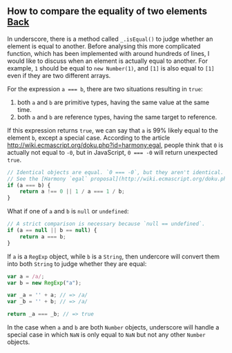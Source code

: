## How to compare the equality of two elements [Back](./../underscore.md)

In underscore, there is a method called `_.isEqual()` to judge whether an element is equal to another. Before analysing this more complicated function, which has been implemented with around hundreds of lines, I would like to discuss when an element is actually equal to another. For example, `1` should be equal to `new Number(1)`, and `[1]` is also equal to `[1]` even if they are two different arrays.

For the expression `a === b`, there are two situations resulting in `true`:

1. both `a` and `b` are primitive types, having the same value at the same time.
2. both `a` and `b` are reference types, having the same target to reference.

If this expression returns `true`, we can say that `a` is 99% likely equal to the element `b`, except a special case. According to the article  http://wiki.ecmascript.org/doku.php?id=harmony:egal, people think that `0` is actually not equal to `-0`, but in JavaScript, `0 === -0` will return unexpected `true`.

```js
// Identical objects are equal. `0 === -0`, but they aren't identical.
// See the [Harmony `egal` proposal](http://wiki.ecmascript.org/doku.php?id=harmony:egal).
if (a === b) {
    return a !== 0 || 1 / a === 1 / b;
}
```

What if one of `a` and `b` is `null` or `undefined`:

```js
// A strict comparison is necessary because `null == undefined`.
if (a == null || b == null) {
    return a === b;
}
```

If `a` is a `RegExp` object, while `b` is a `String`, then undercore will convert them into both `String` to judge whether they are equal:

```js
var a = /a/;
var b = new RegExp("a");

var _a = '' + a; // => /a/
var _b = '' + b; // => /a/

return _a === _b; // => true
```

In the case when `a` and `b` are both `Number` objects, underscore will handle a special case in which `NaN` is only equal to `NaN` but not any other `Number` objects.